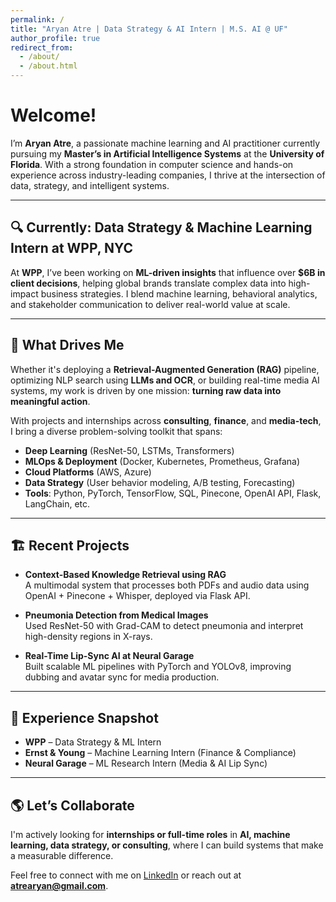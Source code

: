 ```yaml
---
permalink: /
title: "Aryan Atre | Data Strategy & AI Intern | M.S. AI @ UF"
author_profile: true
redirect_from: 
  - /about/
  - /about.html
---
```


# Welcome!

I’m **Aryan Atre**, a passionate machine learning and AI practitioner currently pursuing my **Master’s in Artificial Intelligence Systems** at the **University of Florida**. With a strong foundation in computer science and hands-on experience across industry-leading companies, I thrive at the intersection of data, strategy, and intelligent systems.

---

## 🔍 Currently: Data Strategy & Machine Learning Intern at WPP, NYC

At **WPP**, I’ve been working on **ML-driven insights** that influence over **$6B in client decisions**, helping global brands translate complex data into high-impact business strategies. I blend machine learning, behavioral analytics, and stakeholder communication to deliver real-world value at scale.

---

## 🧠 What Drives Me

Whether it's deploying a **Retrieval-Augmented Generation (RAG)** pipeline, optimizing NLP search using **LLMs and OCR**, or building real-time media AI systems, my work is driven by one mission: **turning raw data into meaningful action**.

With projects and internships across **consulting**, **finance**, and **media-tech**, I bring a diverse problem-solving toolkit that spans:

- **Deep Learning** (ResNet-50, LSTMs, Transformers)  
- **MLOps & Deployment** (Docker, Kubernetes, Prometheus, Grafana)  
- **Cloud Platforms** (AWS, Azure)  
- **Data Strategy** (User behavior modeling, A/B testing, Forecasting)  
- **Tools**: Python, PyTorch, TensorFlow, SQL, Pinecone, OpenAI API, Flask, LangChain, etc.

---

## 🏗️ Recent Projects

- **Context-Based Knowledge Retrieval using RAG**  
  A multimodal system that processes both PDFs and audio data using OpenAI + Pinecone + Whisper, deployed via Flask API.  

- **Pneumonia Detection from Medical Images**  
  Used ResNet-50 with Grad-CAM to detect pneumonia and interpret high-density regions in X-rays.

- **Real-Time Lip-Sync AI at Neural Garage**  
  Built scalable ML pipelines with PyTorch and YOLOv8, improving dubbing and avatar sync for media production.

---

## 💼 Experience Snapshot

- **WPP** – Data Strategy & ML Intern  
- **Ernst & Young** – Machine Learning Intern (Finance & Compliance)  
- **Neural Garage** – ML Research Intern (Media & AI Lip Sync)  

---

## 🌎 Let’s Collaborate

I'm actively looking for **internships or full-time roles** in **AI, machine learning, data strategy, or consulting**, where I can build systems that make a measurable difference. 

Feel free to connect with me on [LinkedIn](https://linkedin.com/in/your-link) or reach out at **atrearyan@gmail.com**.
